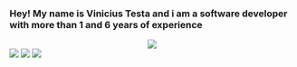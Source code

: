 <h3>
  Hey! My name is Vinicius Testa and i am a software developer with more than 1 and 6 years of experience
</h3>
<div align="center">
  <img src="https://github-readme-stats.vercel.app/api/top-langs/?username=VinTesta&layout=compact&langs_count=7&theme=dark">
</div>

<div> 
  <a href="https://www.instagram.com/testa_vp" target="_blank"><img src="https://img.shields.io/badge/-Instagram-%23E4405F?style=for-the-badge&logo=instagram&logoColor=white" target="_blank"></a>
  <a href = "mailto:viniciustestapassos@gmail.com"><img src="https://img.shields.io/badge/-Gmail-%23333?style=for-the-badge&logo=gmail&logoColor=white" target="_blank"></a>
  <a href="https://www.linkedin.com/in/vinicius-testa-passos-408689210/" target="_blank"><img src="https://img.shields.io/badge/-LinkedIn-%230077B5?style=for-the-badge&logo=linkedin&logoColor=white" target="_blank"></a> 
</div>
